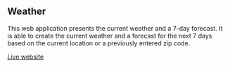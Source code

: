 ## Weather

This web application presents the current weather and a 7-day forecast. It is able to create the current weather and a forecast for the next 7 days based on the current location or a previously entered zip code.

[Live website](https://matzew95.github.io/weather/)
